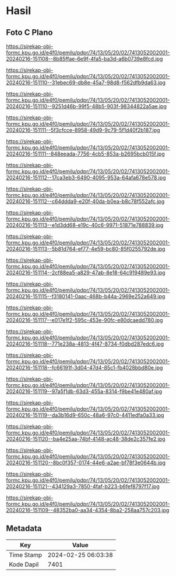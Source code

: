 # Hasil

## Foto C Plano

https://sirekap-obj-formc.kpu.go.id/e4f0/pemilu/pdpr/74/13/05/20/02/7413052002001-20240216-151108--8b85ffae-6e9f-4fa5-ba3d-a6b0739e8fcd.jpg

https://sirekap-obj-formc.kpu.go.id/e4f0/pemilu/pdpr/74/13/05/20/02/7413052002001-20240216-151110--31ebec69-db8e-45a7-98d8-f562dfb9da63.jpg

https://sirekap-obj-formc.kpu.go.id/e4f0/pemilu/pdpr/74/13/05/20/02/7413052002001-20240216-151110--9251d46b-99f5-48b5-903f-98344822a5ae.jpg

https://sirekap-obj-formc.kpu.go.id/e4f0/pemilu/pdpr/74/13/05/20/02/7413052002001-20240216-151111--5f3cfcce-8958-49d9-9c79-5f1d40f2b187.jpg

https://sirekap-obj-formc.kpu.go.id/e4f0/pemilu/pdpr/74/13/05/20/02/7413052002001-20240216-151111--848eeada-7756-4cb5-853a-b2695bcb015f.jpg

https://sirekap-obj-formc.kpu.go.id/e4f0/pemilu/pdpr/74/13/05/20/02/7413052002001-20240216-151112--17ca3eb3-6490-4095-953a-64afa678e578.jpg

https://sirekap-obj-formc.kpu.go.id/e4f0/pemilu/pdpr/74/13/05/20/02/7413052002001-20240216-151112--c64ddda9-e20f-40da-b0ea-b8c78f552afc.jpg

https://sirekap-obj-formc.kpu.go.id/e4f0/pemilu/pdpr/74/13/05/20/02/7413052002001-20240216-151113--e1d3dd68-e19c-40c6-9971-51871e788839.jpg

https://sirekap-obj-formc.kpu.go.id/e4f0/pemilu/pdpr/74/13/05/20/02/7413052002001-20240216-151113--5b81d764-ef77-4e59-bc80-85f0255792de.jpg

https://sirekap-obj-formc.kpu.go.id/e4f0/pemilu/pdpr/74/13/05/20/02/7413052002001-20240216-151114--2cf88ea5-a829-47ab-8e18-64c919489e93.jpg

https://sirekap-obj-formc.kpu.go.id/e4f0/pemilu/pdpr/74/13/05/20/02/7413052002001-20240216-151115--f3180141-0aac-468b-b44a-2969e252a649.jpg

https://sirekap-obj-formc.kpu.go.id/e4f0/pemilu/pdpr/74/13/05/20/02/7413052002001-20240216-151117--e017e1f2-595c-453e-90fc-e80dcaedd780.jpg

https://sirekap-obj-formc.kpu.go.id/e4f0/pemilu/pdpr/74/13/05/20/02/7413052002001-20240216-151118--771e238a-4813-4f47-8734-f0dbd287edc6.jpg

https://sirekap-obj-formc.kpu.go.id/e4f0/pemilu/pdpr/74/13/05/20/02/7413052002001-20240216-151118--fc66191f-3d04-47d4-85c1-fb4028bbd80e.jpg

https://sirekap-obj-formc.kpu.go.id/e4f0/pemilu/pdpr/74/13/05/20/02/7413052002001-20240216-151119--97a5f1db-63d3-455a-8314-f9be41e480af.jpg

https://sirekap-obj-formc.kpu.go.id/e4f0/pemilu/pdpr/74/13/05/20/02/7413052002001-20240216-151119--da3b16d9-650c-48a6-97c0-4411edfa0a33.jpg

https://sirekap-obj-formc.kpu.go.id/e4f0/pemilu/pdpr/74/13/05/20/02/7413052002001-20240216-151120--ba4e25aa-74bf-4148-ac48-38de2c357fe2.jpg

https://sirekap-obj-formc.kpu.go.id/e4f0/pemilu/pdpr/74/13/05/20/02/7413052002001-20240216-151120--8bc0f357-0174-44e6-a2ae-bf78f3e0644b.jpg

https://sirekap-obj-formc.kpu.go.id/e4f0/pemilu/pdpr/74/13/05/20/02/7413052002001-20240216-151121--434129a3-7850-4faf-b223-b6fef8797f17.jpg

https://sirekap-obj-formc.kpu.go.id/e4f0/pemilu/pdpr/74/13/05/20/02/7413052002001-20240216-151109--48352ba0-aa34-4354-8ba2-258aa757c203.jpg


## Metadata

| Key        | Value               |
| ---------- | ------------------- |
| Time Stamp | 2024-02-25 06:03:38 |
| Kode Dapil | 7401                |



